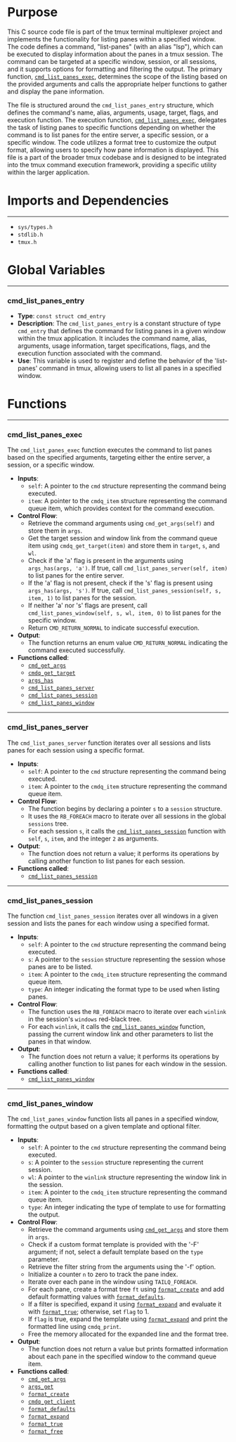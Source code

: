 # Purpose
This C source code file is part of the tmux terminal multiplexer project and implements the functionality for listing panes within a specified window. The code defines a command, "list-panes" (with an alias "lsp"), which can be executed to display information about the panes in a tmux session. The command can be targeted at a specific window, session, or all sessions, and it supports options for formatting and filtering the output. The primary function, [`cmd_list_panes_exec`](#cmd_list_panes_exec), determines the scope of the listing based on the provided arguments and calls the appropriate helper functions to gather and display the pane information.

The file is structured around the `cmd_list_panes_entry` structure, which defines the command's name, alias, arguments, usage, target, flags, and execution function. The execution function, [`cmd_list_panes_exec`](#cmd_list_panes_exec), delegates the task of listing panes to specific functions depending on whether the command is to list panes for the entire server, a specific session, or a specific window. The code utilizes a format tree to customize the output format, allowing users to specify how pane information is displayed. This file is a part of the broader tmux codebase and is designed to be integrated into the tmux command execution framework, providing a specific utility within the larger application.
# Imports and Dependencies

---
- `sys/types.h`
- `stdlib.h`
- `tmux.h`


# Global Variables

---
### cmd_list_panes_entry
- **Type**: `const struct cmd_entry`
- **Description**: The `cmd_list_panes_entry` is a constant structure of type `cmd_entry` that defines the command for listing panes in a given window within the tmux application. It includes the command name, alias, arguments, usage information, target specifications, flags, and the execution function associated with the command.
- **Use**: This variable is used to register and define the behavior of the 'list-panes' command in tmux, allowing users to list all panes in a specified window.


# Functions

---
### cmd_list_panes_exec<!-- {{#callable:cmd_list_panes_exec}} -->
The `cmd_list_panes_exec` function executes the command to list panes based on the specified arguments, targeting either the entire server, a session, or a specific window.
- **Inputs**:
    - `self`: A pointer to the `cmd` structure representing the command being executed.
    - `item`: A pointer to the `cmdq_item` structure representing the command queue item, which provides context for the command execution.
- **Control Flow**:
    - Retrieve the command arguments using `cmd_get_args(self)` and store them in `args`.
    - Get the target session and window link from the command queue item using `cmdq_get_target(item)` and store them in `target`, `s`, and `wl`.
    - Check if the 'a' flag is present in the arguments using `args_has(args, 'a')`. If true, call `cmd_list_panes_server(self, item)` to list panes for the entire server.
    - If the 'a' flag is not present, check if the 's' flag is present using `args_has(args, 's')`. If true, call `cmd_list_panes_session(self, s, item, 1)` to list panes for the session.
    - If neither 'a' nor 's' flags are present, call `cmd_list_panes_window(self, s, wl, item, 0)` to list panes for the specific window.
    - Return `CMD_RETURN_NORMAL` to indicate successful execution.
- **Output**:
    - The function returns an enum value `CMD_RETURN_NORMAL` indicating the command executed successfully.
- **Functions called**:
    - [`cmd_get_args`](cmd.c.driver.md#cmd_get_args)
    - [`cmdq_get_target`](cmd-queue.c.driver.md#cmdq_get_target)
    - [`args_has`](arguments.c.driver.md#args_has)
    - [`cmd_list_panes_server`](#cmd_list_panes_server)
    - [`cmd_list_panes_session`](#cmd_list_panes_session)
    - [`cmd_list_panes_window`](#cmd_list_panes_window)


---
### cmd_list_panes_server<!-- {{#callable:cmd_list_panes_server}} -->
The `cmd_list_panes_server` function iterates over all sessions and lists panes for each session using a specific format.
- **Inputs**:
    - `self`: A pointer to the `cmd` structure representing the command being executed.
    - `item`: A pointer to the `cmdq_item` structure representing the command queue item.
- **Control Flow**:
    - The function begins by declaring a pointer `s` to a `session` structure.
    - It uses the `RB_FOREACH` macro to iterate over all sessions in the global `sessions` tree.
    - For each session `s`, it calls the [`cmd_list_panes_session`](#cmd_list_panes_session) function with `self`, `s`, `item`, and the integer `2` as arguments.
- **Output**:
    - The function does not return a value; it performs its operations by calling another function to list panes for each session.
- **Functions called**:
    - [`cmd_list_panes_session`](#cmd_list_panes_session)


---
### cmd_list_panes_session<!-- {{#callable:cmd_list_panes_session}} -->
The function `cmd_list_panes_session` iterates over all windows in a given session and lists the panes for each window using a specified format.
- **Inputs**:
    - `self`: A pointer to the `cmd` structure representing the command being executed.
    - `s`: A pointer to the `session` structure representing the session whose panes are to be listed.
    - `item`: A pointer to the `cmdq_item` structure representing the command queue item.
    - `type`: An integer indicating the format type to be used when listing panes.
- **Control Flow**:
    - The function uses the `RB_FOREACH` macro to iterate over each `winlink` in the session's `windows` red-black tree.
    - For each `winlink`, it calls the [`cmd_list_panes_window`](#cmd_list_panes_window) function, passing the current window link and other parameters to list the panes in that window.
- **Output**:
    - The function does not return a value; it performs its operations by calling another function to list panes for each window in the session.
- **Functions called**:
    - [`cmd_list_panes_window`](#cmd_list_panes_window)


---
### cmd_list_panes_window<!-- {{#callable:cmd_list_panes_window}} -->
The `cmd_list_panes_window` function lists all panes in a specified window, formatting the output based on a given template and optional filter.
- **Inputs**:
    - `self`: A pointer to the `cmd` structure representing the command being executed.
    - `s`: A pointer to the `session` structure representing the current session.
    - `wl`: A pointer to the `winlink` structure representing the window link in the session.
    - `item`: A pointer to the `cmdq_item` structure representing the command queue item.
    - `type`: An integer indicating the type of template to use for formatting the output.
- **Control Flow**:
    - Retrieve the command arguments using [`cmd_get_args`](cmd.c.driver.md#cmd_get_args) and store them in `args`.
    - Check if a custom format template is provided with the '-F' argument; if not, select a default template based on the `type` parameter.
    - Retrieve the filter string from the arguments using the '-f' option.
    - Initialize a counter `n` to zero to track the pane index.
    - Iterate over each pane in the window using `TAILQ_FOREACH`.
    - For each pane, create a format tree `ft` using [`format_create`](format.c.driver.md#format_create) and add default formatting values with [`format_defaults`](format.c.driver.md#format_defaults).
    - If a filter is specified, expand it using [`format_expand`](format.c.driver.md#format_expand) and evaluate it with [`format_true`](format.c.driver.md#format_true); otherwise, set `flag` to 1.
    - If `flag` is true, expand the template using [`format_expand`](format.c.driver.md#format_expand) and print the formatted line using `cmdq_print`.
    - Free the memory allocated for the expanded line and the format tree.
- **Output**:
    - The function does not return a value but prints formatted information about each pane in the specified window to the command queue item.
- **Functions called**:
    - [`cmd_get_args`](cmd.c.driver.md#cmd_get_args)
    - [`args_get`](arguments.c.driver.md#args_get)
    - [`format_create`](format.c.driver.md#format_create)
    - [`cmdq_get_client`](cmd-queue.c.driver.md#cmdq_get_client)
    - [`format_defaults`](format.c.driver.md#format_defaults)
    - [`format_expand`](format.c.driver.md#format_expand)
    - [`format_true`](format.c.driver.md#format_true)
    - [`format_free`](format.c.driver.md#format_free)


